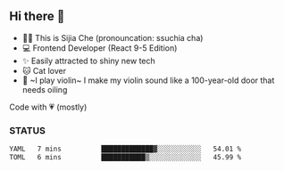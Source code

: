 ## Hi there 👋

- 🙋‍♀️ This is Sijia Che (pronouncation: ssuchia cha)
- 💻 Frontend Developer (React 9-5 Edition)
- ✨ Easily attracted to shiny new tech
- 🐱 Cat lover
- 🌟 ~I play violin~ I make my violin sound like a 100-year-old door that needs oiling

Code with 💗 (mostly)

### STATUS
<!--START_SECTION:waka-->

```txt
YAML   7 mins          █████████████▓░░░░░░░░░░░   54.01 %
TOML   6 mins          ███████████▒░░░░░░░░░░░░░   45.99 %
```

<!--END_SECTION:waka-->
